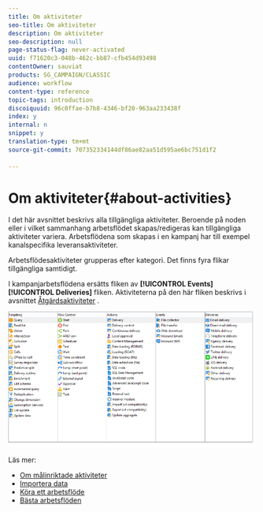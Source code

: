 ```yaml
---
title: Om aktiviteter
seo-title: Om aktiviteter
description: Om aktiviteter
seo-description: null
page-status-flag: never-activated
uuid: f71620c3-048b-462c-bb87-cfb454d93498
contentOwner: sauviat
products: SG_CAMPAIGN/CLASSIC
audience: workflow
content-type: reference
topic-tags: introduction
discoiquuid: 96c0ffae-b7b8-4346-bf20-963aa233438f
index: y
internal: n
snippet: y
translation-type: tm+mt
source-git-commit: 707352334144df86ae82aa51d595ae6bc751d1f2

---
```



# Om aktiviteter{#about-activities}

I det här avsnittet beskrivs alla tillgängliga aktiviteter. Beroende på noden eller i vilket sammanhang arbetsflödet skapas/redigeras kan tillgängliga aktiviteter variera. Arbetsflödena som skapas i en kampanj har till exempel kanalspecifika leveransaktiviteter.

Arbetsflödesaktiviteter grupperas efter kategori. Det finns fyra flikar tillgängliga samtidigt.

I kampanjarbetsflödena ersätts fliken av **[!UICONTROL Events]** **[!UICONTROL Deliveries]** fliken. Aktiviteterna på den här fliken beskrivs i avsnittet [Åtgärdsaktiviteter](../../workflow/using/about-action-activities.md) .

![](assets/wf-activity-tabs.png)

Läs mer:

* [Om målinriktade aktiviteter](../../workflow/using/about-targeting-activities.md)
* [Importera data](../../workflow/using/importing-data.md)
* [Köra ett arbetsflöde](../../workflow/using/executing-a-workflow.md)
* [Bästa arbetsflöden](../../workflow/using/workflow-best-practices.md)
